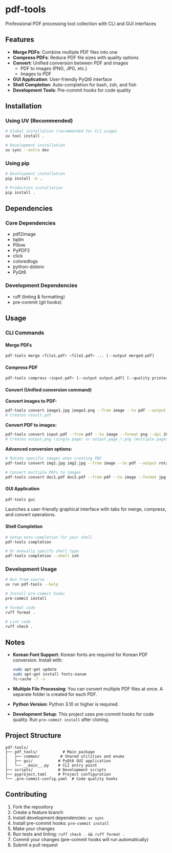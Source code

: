 # pdf-tools

Professional PDF processing tool collection with CLI and GUI interfaces

## Features

- **Merge PDFs**: Combine multiple PDF files into one
- **Compress PDFs**: Reduce PDF file sizes with quality options
- **Convert**: Unified conversion between PDF and images
  - PDF to images (PNG, JPG, etc.)
  - Images to PDF
- **GUI Application**: User-friendly PyQt6 interface
- **Shell Completion**: Auto-completion for bash, zsh, and fish
- **Development Tools**: Pre-commit hooks for code quality

## Installation

### Using UV (Recommended)

```bash
# Global installation (recommended for CLI usage)
uv tool install .

# Development installation
uv sync --extra dev
```

### Using pip

```bash
# Development installation
pip install -e .

# Production installation
pip install .
```

## Dependencies

### Core Dependencies

- pdf2image
- tqdm
- Pillow
- PyPDF2
- click
- coloredlogs
- python-dotenv
- PyQt6

### Development Dependencies

- ruff (linting & formatting)
- pre-commit (git hooks)

## Usage

### CLI Commands

#### Merge PDFs

```bash
pdf-tools merge <file1.pdf> <file2.pdf> ... [--output merged.pdf]
```

#### Compress PDF

```bash
pdf-tools compress <input.pdf> [--output output.pdf] [--quality printer]
```

#### Convert (Unified conversion command)

**Convert images to PDF:**

```bash
pdf-tools convert image1.jpg image2.png --from image --to pdf --output result
# Creates result.pdf
```

**Convert PDF to images:**

```bash
pdf-tools convert input.pdf --from pdf --to image --format png --dpi 200 --output output
# Creates output.png (single page) or output_page_*.png (multiple pages)
```

**Advanced conversion options:**

```bash
# Rotate specific images when creating PDF
pdf-tools convert img1.jpg img2.jpg --from image --to pdf --output rotated --rotate 0,90 --rotate 1,180

# Convert multiple PDFs to images
pdf-tools convert doc1.pdf doc2.pdf --from pdf --to image --format jpg --dpi 300 --output converted
```

#### GUI Application

```bash
pdf-tools gui
```

Launches a user-friendly graphical interface with tabs for merge, compress, and convert operations.

#### Shell Completion

```bash
# Setup auto-completion for your shell
pdf-tools completion

# Or manually specify shell type
pdf-tools completion --shell zsh
```

### Development Usage

```bash
# Run from source
uv run pdf-tools --help

# Install pre-commit hooks
pre-commit install

# Format code
ruff format .

# Lint code
ruff check .
```

## Notes

- **Korean Font Support**: Korean fonts are required for Korean PDF conversion. Install with:

  ```bash
  sudo apt-get update
  sudo apt-get install fonts-nanum
  fc-cache -f -v
  ```

- **Multiple File Processing**: You can convert multiple PDF files at once. A separate folder is created for each PDF.

- **Python Version**: Python 3.10 or higher is required.

- **Development Setup**: This project uses pre-commit hooks for code quality. Run `pre-commit install` after cloning.

## Project Structure

```text
pdf-tools/
├── pdf_tools/           # Main package
│   ├── common/         # Shared utilities and enums
│   ├── gui/           # PyQt6 GUI application
│   └── __main__.py    # CLI entry point
├── scripts/           # Development scripts
├── pyproject.toml     # Project configuration
└── .pre-commit-config.yaml  # Code quality hooks
```

## Contributing

1. Fork the repository
2. Create a feature branch
3. Install development dependencies: `uv sync`
4. Install pre-commit hooks: `pre-commit install`
5. Make your changes
6. Run tests and linting: `ruff check . && ruff format .`
7. Commit your changes (pre-commit hooks will run automatically)
8. Submit a pull request
